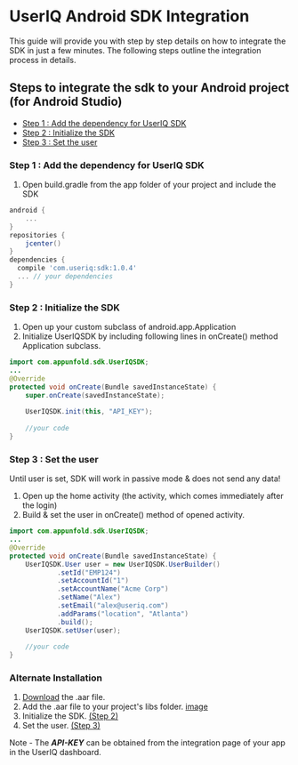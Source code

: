 # UserIQ Android SDK Integration

This guide will provide you with step by step details on how to integrate the SDK in just a few minutes. The following steps outline the integration process in details.

## Steps to integrate the sdk to your Android project (for Android Studio)

- [Step 1 : Add the dependency for UserIQ SDK](#step-1--add-the-dependency-for-useriq-sdk)
- [Step 2 : Initialize the SDK](#step-2--initialize-the-sdk)
- [Step 3 : Set the user](#step-3--set-the-user)

### Step 1 : Add the dependency for UserIQ SDK

1. Open build.gradle from the app folder of your project and include the SDK

```groovy
android {
    ...
}
repositories {
    jcenter()
}
dependencies {
  compile 'com.useriq:sdk:1.0.4'
  ... // your dependencies
}
```

### Step 2 : Initialize the SDK 

1. Open up your custom subclass of android.app.Application
2. Initialize UserIQSDK by including following lines in onCreate() method Application subclass.

```java
import com.appunfold.sdk.UserIQSDK;
...
@Override
protected void onCreate(Bundle savedInstanceState) {
    super.onCreate(savedInstanceState);
    
    UserIQSDK.init(this, "API_KEY");
    
    //your code
}
```

### Step 3 : Set the user

Until user is set, SDK will work in passive mode & does not send any data!
1. Open up the home activity (the activity, which comes immediately after the login)
2. Build & set the user in onCreate() method of opened activity.

```java
import com.appunfold.sdk.UserIQSDK;
...
@Override
protected void onCreate(Bundle savedInstanceState) {
    UserIQSDK.User user = new UserIQSDK.UserBuilder()
            .setId("EMP124")
            .setAccountId("1")
            .setAccountName("Acme Corp")
            .setName("Alex")
            .setEmail("alex@useriq.com")
            .addParams("location", "Atlanta")
            .build();
    UserIQSDK.setUser(user);
          
    //your code
}
```

### Alternate Installation

1. [Download](https://github.com/useriq-com/android-sdk/tree/master/SDK) the .aar file.
2. Add the .aar file to your project's libs folder. 
    [image](images/libs_location.png)
3. Initialize the SDK. [(Step 2)](#step-2--initialize-the-sdk)
4. Set the user. [(Step 3)](#step-3--set-the-user)

Note - The **_API-KEY_** can be obtained from the integration page of your app in the UserIQ dashboard.
